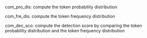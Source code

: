 com_pro_dis: compute the token probability distribution

com_fre_dis: compute the token frequency distribution

com_dec_sco: compute the detection score by comparing the token probability distribution and the token frequency distribution
